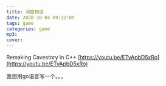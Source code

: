 ```yaml
---
title: 洞窟物语
date: 2020-10-04 09:12:09
tags: game
categories: game
mp3:
cover:
---
```


Remaking Cavestory in C++
[https://youtu.be/ETvApbD5xRo](https://youtu.be/ETvApbD5xRo)


我想用go语言写一个。。。